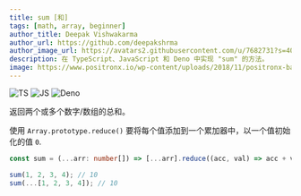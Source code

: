 ```yaml
---
title: sum [和]
tags: [math, array, beginner]
author_title: Deepak Vishwakarma
author_url: https://github.com/deepakshrma
author_image_url: https://avatars2.githubusercontent.com/u/7682731?s=400
description: 在 TypeScript、JavaScript 和 Deno 中实现 "sum" 的方法。
image: https://www.positronx.io/wp-content/uploads/2018/11/positronx-banner-1152-1.jpg
---
```


![TS](https://img.shields.io/badge/supports-typescript-blue.svg?style=flat-square)
![JS](https://img.shields.io/badge/supports-javascript-yellow.svg?style=flat-square)
![Deno](https://img.shields.io/badge/supports-deno-green.svg?style=flat-square)

返回两个或多个数字/数组的总和。

使用 `Array.prototype.reduce()` 要将每个值添加到一个累加器中，以一个值初始化的值 `0`.

```ts title="typescript"
const sum = (...arr: number[]) => [...arr].reduce((acc, val) => acc + val, 0);
```

```ts title="typescript"
sum(1, 2, 3, 4); // 10
sum(...[1, 2, 3, 4]); // 10
```
